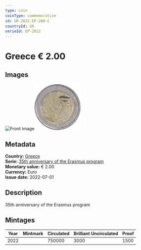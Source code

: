 ```yaml
---
type: coin
coinType: commemorative
id: GR-2022-EP-200-C
countryId: GR
serieId: EP-2022
---
```


# Greece € 2.00

## Images

<img src="../../Images/common-2007-200.webp" height="150" alt="Front image"><img src="Images/GR-2022-200.webp" height="150" alt="Back image">

## Metadata

**Country:** [Greece](../../Countries/Greece/index.md)\
**Serie:** [35th anniversary of the Erasmus program](index.md)\
**Monetary value:** € 2.00\
**Currency:** Euro\
**Issue date:** 2022-07-01

## Description

35th anniversary of the Erasmus program

## Mintages

| Year | Mintmark | Circulated | Brilliant Uncirculated | Proof |
| ---- | -------- | ---------- | ---------------------- | ----- |
| 2022 |          | 750000     | 3000                   | 1500  |
